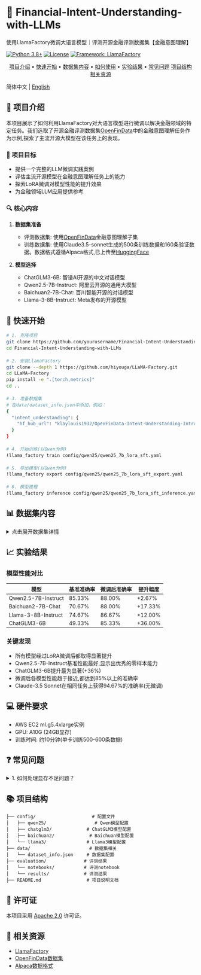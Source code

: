 # 🎯 Financial-Intent-Understanding-with-LLMs

<div align="left">

使用LlamaFactory微调大语言模型｜评测开源金融评测数据集【金融意图理解】

[![Python 3.8+](https://img.shields.io/badge/python-3.8+-blue.svg)](https://www.python.org/downloads/release/python-380/)
[![License](https://img.shields.io/badge/License-Apache%202.0-blue.svg)](https://opensource.org/licenses/Apache-2.0)
[![Framework: LlamaFactory](https://img.shields.io/badge/Framework-LlamaFactory-green.svg)](https://github.com/hiyouga/LLaMA-Factory)

<p align="center">
  <a href="#-项目介绍">项目介绍</a> •
  <a href="#-快速开始">快速开始</a> •
  <a href="#-数据集内容">数据集内容</a> •
  <a href="#-如何使用">如何使用</a> •
  <a href="#-实验结果">实验结果</a> •
  <a href="#-常见问题">常见问题</a>
  <a href="#-项目结构">项目结构</a>
  <a href="#-相关资源">相关资源</a>
</p>

简体中文 | [English](README_EN.md)

</div>

## 📖 项目介绍

本项目展示了如何利用LlamaFactory对大语言模型进行微调以解决金融领域的特定任务。我们选取了开源金融评测数据集[OpenFinData](https://github.com/open-compass/OpenFinData)中的金融意图理解任务作为示例,探索了主流开源大模型在该任务上的表现。

### 🎯 项目目标
- 提供一个完整的LLM微调实践案例
- 评估主流开源模型在金融意图理解任务上的能力
- 探索LoRA微调对模型性能的提升效果
- 为金融领域LLM应用提供参考

### 🔍 核心内容

1. **数据集准备**
   - 评测数据集: 使用[OpenFinData](https://github.com/open-compass/OpenFinData)金融意图理解子集
   - 训练数据集: 使用Claude3.5-sonnet生成的500条训练数据和160条验证数据。数据格式遵循Alpaca格式,已上传至[HuggingFace](https://huggingface.co/datasets/klaylouis1932/OpenFinData-Intent-Understanding-Intruct)

2. **模型选择**
   - ChatGLM3-6B: 智谱AI开源的中文对话模型
   - Qwen2.5-7B-Instruct: 阿里云开源的通用大模型
   - Baichuan2-7B-Chat: 百川智能开源的对话模型
   - Llama-3-8B-Instruct: Meta发布的开源模型

## 🚀 快速开始

```bash
# 1. 克隆项目
git clone https://github.com/yourusername/Financial-Intent-Understanding-with-LLMs.git
cd Financial-Intent-Understanding-with-LLMs

# 2. 安装LlamaFactory
git clone --depth 1 https://github.com/hiyouga/LLaMA-Factory.git
cd LLaMA-Factory
pip install -e ".[torch,metrics]"
cd ..

# 3. 准备数据集
# 在data/dataset_info.json中添加，例如：
{
  "intent_understanding": {
    "hf_hub_url": "klaylouis1932/OpenFinData-Intent-Understanding-Intruct"
  }
}

# 4. 开始训练(以Qwen为例)
!llama_factory train config/qwen25/qwen25_7b_lora_sft.yaml

# 5. 导出模型(以Qwen为例)
!llama_factory export config/qwen25/qwen25_7b_lora_sft_export.yaml

# 6. 模型推理
!llama_factory inference config/qwen25/qwen25_7b_lora_sft_inference.yaml
```

## 📊 数据集内容

<details>
<summary>点击展开数据集详情</summary>

### 原始数据格式
    {
        "id": "0",
        "question": "你是一个意图情绪助手。请分析以下问句的意图是[大盘问询，行业板块问询，个股问询，基金问询，客服问询]中的哪一个？请给出正确选项。\n问句:商业银行可以吗",
        "A": "行业板块问询",
        "B": "个股问询",
        "C": "大盘问询",
        "D": "客服问询",
        "E": "基金问询",
        "answer": "A"
    }
![数据格式1](assets/dataset-1.png)

### 处理后数据格式
`instruction`:
作为一个意图情绪助手，请分析以下问句的意图类型。

问句: 商业银行可以吗

请从以下选项中选择最合适的意图类型：
A. 行业板块问询
B. 个股问询
C. 大盘问询
D. 客服问询
E. 基金问询

请仅回答选项字母（A、B、C、D或E）。

 `input`: ""
 
 `output`: A
![数据格式2](assets/dataset-2.png)

</details>


## 📈 实验结果

### 模型性能对比

| 模型 | 基准准确率 | 微调后准确率 | 提升幅度 |
|-------|------------|--------------|-----------|
| Qwen2.5-7B-Instruct | 85.33% | 88.00% | +2.67% |
| Baichuan2-7B-Chat | 70.67% | 88.00% | +17.33% |
| Llama-3-8B-Instruct | 74.67% | 86.67% | +12.00% |
| ChatGLM3-6B | 49.33% | 85.33% | +36.00% |

### 关键发现
- 所有模型经过LoRA微调后都取得显著提升
- Qwen2.5-7B-Instruct基准性能最好,显示出优秀的零样本能力
- ChatGLM3-6B提升最为显著(+36%)
- 微调后各模型性能趋于接近,都达到85%以上的准确率
- Claude-3.5 Sonnet在相同任务上获得94.67%的准确率(无微调)

## 💻 硬件要求
- AWS EC2 ml.g5.4xlarge实例
- GPU: A10G (24GB显存)
- 训练时间: 约10分钟(单卡训练500-600条数据)

## ❓ 常见问题

<details>
<summary>1. 如何处理显存不足问题？</summary>

- 减小batch_size
- 增加gradient_accumulation_steps
- 使用bf16训练
- 启用8-bit量化训练
- 减少cutoff_length
</details>



## 📚 项目结构
```
├── config/                     # 配置文件
│   ├── qwen25/                  # Qwen模型配置
│   ├── chatglm3/             # ChatGLM3模型配置
│   ├── baichuan2/             # Baichuan模型配置
│   └── llama3/               # Llama3模型配置
├── data/                      # 数据集相关
│   └── dataset_info.json     # 数据集配置
├── evaluation/              # 评测结果
│   └── notebooks/           # 评测notebook
│   └── results/             # 评测结果
├── README.md                 # 项目说明文档
```


## 📜 许可证

本项目采用 [Apache 2.0](LICENSE) 许可证。

## 🔗 相关资源

- [LlamaFactory](https://github.com/hiyouga/LLaMA-Factory)
- [OpenFinData数据集](https://github.com/open-compass/OpenFinData)
- [Alpaca数据格式](https://github.com/tatsu-lab/stanford_alpaca)
